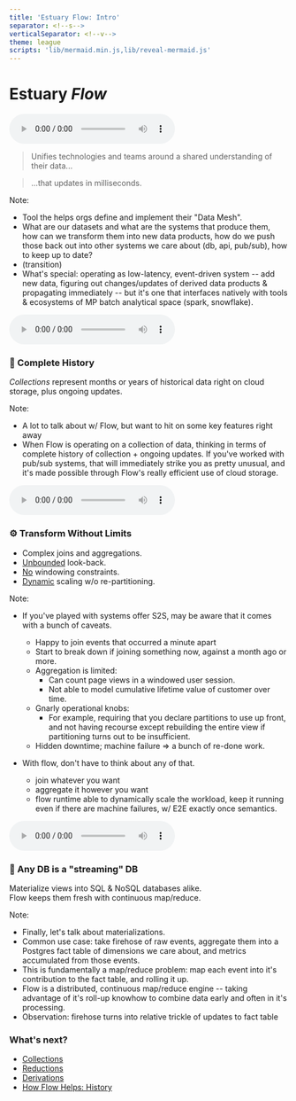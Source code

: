 ```yaml
---
title: 'Estuary Flow: Intro'
separator: <!--s-->
verticalSeparator: <!--v-->
theme: league
scripts: 'lib/mermaid.min.js,lib/reveal-mermaid.js'
---
```


# Estuary <i>Flow</i>

<!--s-->
<audio controls src="media/intro_intro.m4a"></audio>

> Unifies technologies and teams around a shared understanding of
their data...

> ...that updates in milliseconds.

Note:
- Tool the helps orgs define and implement their "Data Mesh".
- What are our datasets and what are the systems that produce them,
  how can we transform them
  into new data products, how do we push those back out into other
  systems we care about (db, api, pub/sub), how to keep up to date?
- (transition)
- What's special: operating as low-latency, event-driven system
	-- add new data, figuring out changes/updates of derived data products & propagating immediately
	-- but it's one that interfaces natively with tools & ecosystems of MP batch analytical space (spark, snowflake).

<!--s-->
<audio controls src="media/intro_complete_history.m4a"></audio>

### 🧾 Complete History 

_Collections_ represent months or years of historical data right on cloud storage, plus ongoing updates.

Note:
 - A lot to talk about w/ Flow, but want to hit on some key features right away
 - When Flow is operating on a collection of data,
 	thinking in terms of complete history of collection + ongoing updates.
      If you've worked with pub/sub systems, that will immediately strike you as pretty unusual,
      and it's made possible through Flow's really efficient use of cloud storage.

<!--s-->
<audio controls src="media/intro_transform_without_limits.m4a"></audio>

### ⚙️ Transform Without Limits

- Complex joins and aggregations.
- <u>Unbounded</u> look-back.
- <u>No</u> windowing constraints.
- <u>Dynamic</u> scaling w/o re-partitioning.


Note:

 - If you've played with systems offer S2S, may be aware that it comes with a bunch of caveats.
   - Happy to join events that occurred a minute apart
   - Start to break down if joining something now, against a month ago or more.
   - Aggregation is limited:
       - Can count page views in a windowed user session.
       - Not able to model cumulative lifetime value of customer over time.
   - Gnarly operational knobs:
       - For example, requiring that you declare partitions to use up front,
         and not having recourse except rebuilding the entire view if partitioning
	 turns out to be insufficient.
   - Hidden downtime; machine failure => a bunch of re-done work.

 - With flow, don't have to think about any of that.
   - join whatever you want
   - aggregate it however you want
   - flow runtime able to dynamically scale the workload,
     keep it running even if there are machine failures,
     w/ E2E exactly once semantics.
   
<!--s-->
<audio controls src="media/intro_any_db_is_streaming.m4a"></audio>

### 💨 Any DB is a "streaming" DB

Materialize views into SQL & NoSQL databases alike.<br>
Flow keeps them fresh with continuous map/reduce.

Note:
 - Finally, let's talk about materializations.
  - Common use case: take firehose of raw events, aggregate them into a Postgres fact table of dimensions we care about, and metrics accumulated from those events.
  - This is fundamentally a map/reduce problem: map each event into it's contribution to the fact table, and rolling it up.
  - Flow is a distributed, continuous map/reduce engine -- taking advantage of it's roll-up knowhow to combine data early and often in it's processing.
  - Observation: firehose turns into relative trickle of updates to fact table

<!--s-->

### What's next?

- [Collections](collections.html)
- [Reductions](reductions.html)
- [Derivations](derivations.html)
- [How Flow Helps: History](hfh-history.html)

